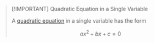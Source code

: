 >[!IMPORTANT] Quadratic Equation in a Single Variable
>
>A [quadratic equation](Quadratic%20Equation.md) in a single variable has the form
>
>$$a x^2 + bx + c = 0$$
>